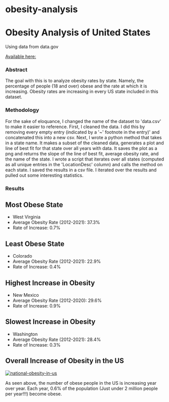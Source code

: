 # obesity-analysis
<body>
    <h1>Obesity Analysis of United States</h1>
    <p>Using data from data.gov</p>
    <a href="https://catalog.data.gov/dataset/nutrition-physical-activity-and-obesity-behavioral-risk-factor-surveillance-system">Available here: </a>
    <h3>Abstract</h3>
    <p>The goal with this is to analyze obesity rates by state. Namely, the percentage of people (18 and over) obese and the rate at which it is increasing. Obesity rates are increasing in every US state included in this dataset.</p>
    <h3>Methodology</h3>
    <p>For the sake of eloquance, I changed the name of the dataset to 'data.csv' to make it easier to reference. 
        First, I cleaned the data. I did this by removing every empty entry (indicated by a '~' footnote in the entry)' and concatenated this into a new csv.
        Next, I wrote a python method that takes in a state name. It makes a subset of the cleaned data, generates a plot and line of best fit for that state over all years with data.
        It saves the plot as a png and returns the slope of the line of best fit, average obesity rate, and the name of the state.
        I wrote a script that iterates over all states (computed as all unique entries in the 'LocationDesc' column) and calls the method on each state.
        I saved the results in a csv file. I iterated over the results and pulled out some interesting statistics.
    </p>
    <h3>Results</h3>
    <h2>Most Obese State</h2>
    <ul>
        <li>West Virginia</li>
        <li>Average Obesity Rate (2012-2021): 37.3%</li>
        <li>Rate of Increase: 0.7%</li>
    </ul>
    <h2>Least Obese State</h2>
    <ul>
        <li>Colorado</li>
        <li>Average Obesity Rate (2012-2021): 22.9%</li>
        <li>Rate of Increase: 0.4%</li>
    </ul>
    <h2>Highest Increase in Obesity</h2>
    <ul>
        <li>New Mexico</li>
        <li>Average Obesity Rate (2012-2020): 29.6%</li>
        <li>Rate of Increase: 0.9%</li>
    </ul>
    <h2>Slowest Increase in Obesity</h2>
    <ul>
        <li>Washington</li>
        <li>Average Obesity Rate (2012-2021): 28.4%</li>
        <li>Rate of Increase: 0.3%</li>
    </ul>
    <h2>Overall Increase of Obesity in the US</h2>
    <!-- New Mexico,29.556093758093763,0.8805384615384401,9 -->
    <a href="https://ibb.co/b1vVKmY"><img src="https://i.ibb.co/VVCGq9b/national-obesity-in-us.png" alt="national-obesity-in-us" border="0"></a>
    <p>As seen above, the number of obese people in the US is increasing year over year. Each year, 0.6% of the population (Just under 2 million people per year!!!) become obese.</p>
    </body>